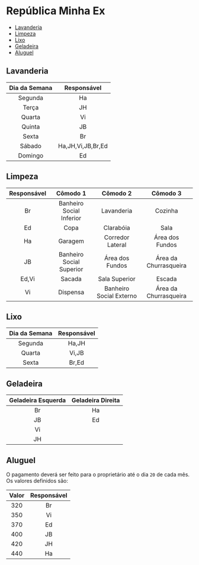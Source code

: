 # República Minha Ex

* [Lavanderia](#lavanderia)
* [Limpeza](#limpeza)
* [Lixo](#lixo)
* [Geladeira](#geladeira)
* [Aluguel](#aluguel)

## Lavanderia

|Dia da Semana|Responsável|
|:-:|:-:|
|Segunda|Ha|
|Terça|JH|
|Quarta|Vi|
|Quinta|JB|
|Sexta|Br|
|Sábado|Ha,JH,Vi,JB,Br,Ed|
|Domingo|Ed|

## Limpeza

|Responsável|Cômodo 1|Cômodo 2|Cômodo 3|
|:-:|:-:|:-:|:-:|
|Br|Banheiro Social Inferior|Lavanderia|Cozinha|
|Ed|Copa|Clarabóia|Sala|
|Ha|Garagem|Corredor Lateral|Área dos Fundos|
|JB|Banheiro Social Superior|Área dos Fundos|Área da Churrasqueira|
|Ed,Vi|Sacada|Sala Superior|Escada|
|Vi|Dispensa|Banheiro Social Externo|Área da Churrasqueira|

## Lixo

|Dia da Semana|Responsável|
|:-:|:-:|
|Segunda|Ha,JH|
|Quarta|Vi,JB|
|Sexta|Br,Ed|

## Geladeira

|Geladeira Esquerda|Geladeira Direita|
|:-:|:-:|
|Br|Ha|
|JB|Ed|
|Vi||
|JH||

## Aluguel

O pagamento deverá ser feito para o proprietário até o dia `20` de cada mês.
Os valores definidos são:

|Valor|Responsável|
|:-:|:-:|
|320|Br|
|350|Vi|
|370|Ed|
|400|JB|
|420|JH|
|440|Ha|
